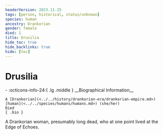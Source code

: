 ```yaml
---
headerVersion: 2023.11.25
tags: [person, historical, status/unknown]
species: human
ancestry: Drankorian
gender: female
died: 1
title: Drusilia
hide_toc: true
hide_backlinks: true
hide: [toc]
---
```

# Drusilia
<div class="grid cards ext-narrow-margin ext-one-column" markdown>
- :octicons-info-24:{ .lg .middle } __Biographical Information__

    A [Drankorian](<../../history/drankorian-era/drankorian-empire.md>) [human](<../../species/humans/humans.md>) (she/her)  
    Died  
    { .bio }

</div>


A Drankorian woman, presumably long dead, who at one point lived at the Edge of Echoes.